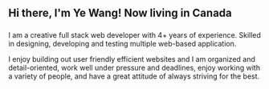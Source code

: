 ## Hi there, I'm Ye Wang! Now living in Canada

###

I am a creative full stack web developer with 4+ years of experience. Skilled in designing, developing and testing multiple web-based application.

I enjoy building out user friendly efficient websites and I am organized and detail-oriented, work well under pressure and deadlines, enjoy working with a variety of people, and have a great attitude of always striving for the best.
